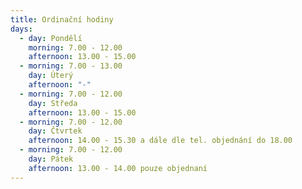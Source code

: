 ```yaml
---
title: Ordinační hodiny
days:
  - day: Pondělí
    morning: 7.00 - 12.00
    afternoon: 13.00 - 15.00
  - morning: 7.00 - 13.00
    day: Úterý
    afternoon: "-"
  - morning: 7.00 - 12.00
    day: Středa
    afternoon: 13.00 - 15.00
  - morning: 7.00 - 12.00
    day: Čtvrtek
    afternoon: 14.00 - 15.30 a dále dle tel. objednání do 18.00
  - morning: 7.00 - 12.00
    day: Pátek
    afternoon: 13.00 - 14.00 pouze objednaní
---
```


